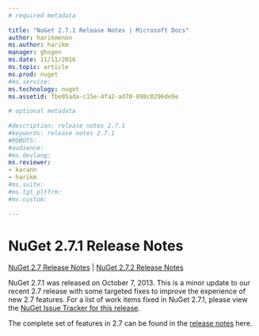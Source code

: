 ```yaml
--- 
# required metadata 
 
title: "NuGet 2.7.1 Release Notes | Microsoft Docs" 
author: harikmenon
ms.author: harikm 
manager: ghogen 
ms.date: 11/11/2016 
ms.topic: article 
ms.prod: nuget 
#ms.service: 
ms.technology: nuget 
ms.assetid: fbe05ada-c15e-4fa2-ad70-898c0296de9e 
 
# optional metadata 
 
#description: release notes 2.7.1
#keywords: release notes 2.7.1
#ROBOTS: 
#audience: 
#ms.devlang: 
ms.reviewer:  
- karann 
- harikm 
#ms.suite:  
#ms.tgt_pltfrm: 
#ms.custom: 
 
--- 
```

# NuGet 2.7.1 Release Notes

[NuGet 2.7 Release Notes](/nuget/release-notes/nuget-2.7) | [NuGet 2.7.2 Release Notes](/nuget/release-notes/nuget-2.7.2)

NuGet 2.7.1 was released on October 7, 2013.  This is a minor update to our recent 2.7 release with some targeted fixes to improve the experience of new 2.7 features. For a list of work items fixed in NuGet 2.7.1, please view the [NuGet Issue Tracker for this release](http://nuget.codeplex.com/workitem/list/advanced?keyword=&status=Closed&type=All&priority=All&release=NuGet%202.7.1&assignedTo=All&component=All&sortField=LastUpdatedDate&sortDirection=Descending&page=0).

The complete set of features in 2.7 can be found in the [release notes](/nuget/release-notes/nuget-2.7) here.
